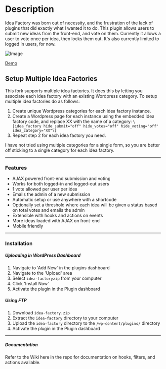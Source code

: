 # Description
Idea Factory was born out of necessity, and the frustration of the lack of plugins that did exactly what I wanted it to do. This plugin allows users to submit new ideas from the front-end, and vote on them. Currently it allows a user to vote once per idea, then locks them out. It's also currently limited to logged in users, for now.

![Image](https://s3.amazonaws.com/f.cl.ly/items/001M1a0O3I1l1o0n0S2U/Image%202014-12-09%20at%205.22.10%20PM.png)

[Demo](http://wpideafactory.com/ideas/)

## Setup Multiple Idea Factories
This fork supports multiple idea factories. It does this by letting you associate each idea factory with an existing Wordpress category. To setup multiple idea factories do as follows:

1. Create unique Wordpress categories for each idea factory instance.
2. Create a Wordpress page for each instance using the embedded idea factory code, and replace XX with the name of a category: `\[idea_factory hide_submit="off" hide_votes="off" hide_voting="off" idea_category="XX"\]`
3. Repeat step 2 for each idea factory you need.

I have not tried using multiple categories for a single form, so you are better off sticking to a single category for each idea factory.

---

### Features  
* AJAX powered front-end submission and voting
* Works for both logged-in and logged-out users
* 1 vote allowed per user per idea
* Emails the admin of a new submission
* Automatic setup or use anywhere with a shortcode
* Optionally set a threshold where each idea will be given a status based on total votes and emails the admin
* Extensible with hooks and actions on events
* More ideas loaded with AJAX on front-end
* Mobile friendly

---

### Installation  
##### Uploading in WordPress Dashboard    

1. Navigate to 'Add New' in the plugins dashboard  
2. Navigate to the 'Upload' area  
3. Select `idea-factoryzip` from your computer  
4. Click 'Install Now'  
5. Activate the plugin in the Plugin dashboard  

##### Using FTP  

1. Download `idea-factory.zip`  
2. Extract the `idea-factory` directory to your computer  
3. Upload the `idea-factory` directory to the `/wp-content/plugins/` directory  
4. Activate the plugin in the Plugin dashboard    

---

##### Documentation
Refer to the Wiki here in the repo for documentation on hooks, filters, and actions available.  
